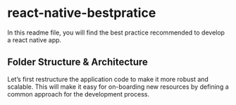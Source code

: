 # react-native-bestpratice
In this readme file, you will find the best practice recommended to develop a react native app.

## Folder Structure & Architecture

Let’s first restructure the application code to make it more robust and scalable. This will make it easy for on-boarding new resources by defining a common approach for the development process.
